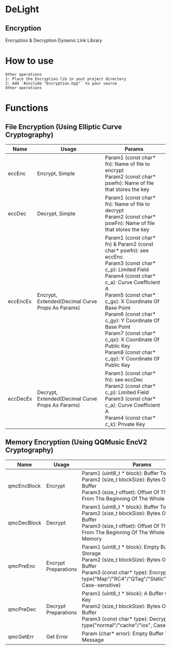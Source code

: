 # DeLight
## Encryption

Encryption & Decryption Dynamic Link Library

# How to use
```
Other operations
1: Place the Encryption.lib in yout project directory
2: Add `#include "Encryption.hpp"` to your source
Other operations
```

# Functions
## File Encryption (Using Elliptic Curve Cryptography)
Name | Usage | Params
------------ | ------------- | -------------
eccEnc | Encrypt, Simple | Param1 (const char* fn): Name of file to encrypt<br>Param2 (const char* pswfn): Name of file that stores the key
eccDec | Decrypt, Simple | Param1 (const char* fn): Name of file to decrypt<br>Param2 (const char* pswFn): Name of file that stores the key
eccEncEx | Encrypt, Extended(Decimal Curve Props As Params) | Param1 (const char* fn) & Param2 (const char* pswfn): see eccEnc<br>Param3 (const char* c_p): Limited Field<br>Param4 (const char* c_a): Curve Coefficient A<br>Param5 (const char* c_gx): X Coordinate Of Base Point<br>Param6 (const char* c_gy): Y Coordinate Of Base Point<br>Param7 (const char* c_qx): X Coordinate Of Public Key<br>Param8 (const char* c_qy): Y Coordinate Of Public Key
eccDecEx | Decrypt, Extended(Decimal Curve Props As Params) | Param1 (const char* fn): see eccDec<br>Param2 (const char* c_p): Limited Field<br>Param3 (const char* c_a): Curve Coefficient A<br>Param4 (const char* c_k): Private Key
## Memory Encryption (Using QQMusic EncV2 Cryptography)
Name | Usage | Params
------------ | ------------- | -------------
qmcEncBlock | Encrypt | Param1 (uint8_t * block): Buffer To Encrypt<br>Param2 (size_t blockSize): Bytes Of The Given Buffer<br>Param3 (size_t offset): Offset Of The Given Block From The Beginning Of The Whole Plain Memory
qmcDecBlock | Decrypt | Param1 (uint8_t * block): Buffer To Decrypt<br>Param2 (size_t blockSize): Bytes Of The Given Buffer<br>Param3 (size_t offset): Offset Of The Given Block From The Beginning Of The Whole Cipher Memory
qmcPreEnc | Encrypt Preparations | Param1 (uint8_t * block): Empty Buffer For Key Storage<br>Param2 (size_t blockSize): Bytes Of The Given Buffer<br>Param3 (const char* type): Encryption type("Map"/"RC4"/"QTag"/"Static"/"cache"/"ios", Case-sensitive)
qmcPreDec | Decrypt Preparations | Param1 (uint8_t * block): A Buffer Containing The Key<br>Param2 (size_t blockSize): Bytes Of The Given Buffer<br>Param3 (const char* type): Decryption type("normal"/"cache"/"ios", Case-sensitive)
qmcGetErr | Get Error | Param (char* error): Empty Buffer To Store Error Message
